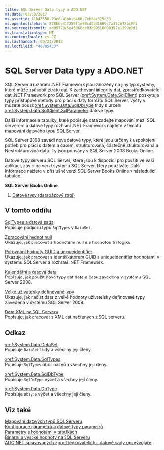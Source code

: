 ```yaml
---
title: SQL Server Data typy a ADO.NET
ms.date: 03/30/2017
ms.assetid: 81b43550-23e8-43bb-b460-7eb8ac825c33
ms.openlocfilehash: 878bbe41f259f1e50cd0a41669c7a352e78bc0f1
ms.sourcegitcommit: ad99773e5e45068ce03b99518008397e1299e0d1
ms.translationtype: MT
ms.contentlocale: cs-CZ
ms.lasthandoff: 09/23/2018
ms.locfileid: "46705433"
---
```

# <a name="sql-server-data-types-and-adonet"></a>SQL Server Data typy a ADO.NET
SQL Server a rozhraní .NET Framework jsou založeny na jiný typ systémy, které může způsobit ztrátu dat. K zachování integrity dat, zprostředkovatele dat .NET Framework pro SQL Server (<xref:System.Data.SqlClient>) poskytuje typy přístupové metody pro práci s daty formátu SQL Server. Výčty v můžete použít <xref:System.Data.SqlDbType> třídy k určení <xref:System.Data.SqlClient.SqlParameter> datové typy.  
  
 Další informace a tabulky, které popisuje data zadejte mapování mezi SQL serverem a datové typy rozhraní .NET Framework najdete v tématu [mapování datového typu SQL Server](../../../../../docs/framework/data/adonet/sql-server-data-type-mappings.md).  
  
 SQL Server 2008 zavádí nové datové typy, které jsou určeny k uspokojení potřeb pro práci s datem a časem, strukturovaná, částečně strukturovaná a Nestrukturovaná data. Ty jsou popsány v SQL Server 2008 Books Online.  
  
 Datové typy serveru SQL Server, které jsou k dispozici pro použití ve vaší aplikaci, závisí na verzi systému SQL Server, který používáte. Další informace najdete v příslušné verzi SQL Server Books Online v následující tabulce.  
  
 **SQL Server Books Online**  
  
1.  [Datové typy (databázový stroj)](https://go.microsoft.com/fwlink/?LinkID=107468)  
  
## <a name="in-this-section"></a>V tomto oddílu  
 [SqlTypes a datová sada](../../../../../docs/framework/data/adonet/sql/sqltypes-and-the-dataset.md)  
 Popisuje podporu typu `SqlTypes` v `DataSet`.  
  
 [Zpracování hodnot null](../../../../../docs/framework/data/adonet/sql/handling-null-values.md)  
 Ukazuje, jak pracovat s hodnotami null a s hodnotou tři logiku.  
  
 [Porovnání hodnoty GUID a uniqueidentifier](../../../../../docs/framework/data/adonet/sql/comparing-guid-and-uniqueidentifier-values.md)  
 Ukazuje, jak pracovat s identifikátorem GUID a uniqueidentifier hodnotami v systému SQL Server a rozhraní .NET Framework.  
  
 [Kalendářní a časová data](../../../../../docs/framework/data/adonet/sql/date-and-time-data.md)  
 Popisuje, jak použít nové typy dat data a času zavedena v systému SQL Server 2008.  
  
 [Velké uživatelsky definované typy](../../../../../docs/framework/data/adonet/sql/large-udts.md)  
 Ukazuje, jak načíst data z velké hodnoty uživatelsky definované typy zavedena v systému SQL Server 2008.  
  
 [Data XML na SQL Serveru](../../../../../docs/framework/data/adonet/sql/xml-data-in-sql-server.md)  
 Popisuje, jak pracovat s XML dat načtených z SQL serveru.  
  
## <a name="reference"></a>Odkaz  
 <xref:System.Data.DataSet>  
 Popisuje `DataSet` třídy a všechny její členy.  
  
 <xref:System.Data.SqlTypes>  
 Popisuje `SqlTypes` obor názvů a všechny její členy.  
  
 <xref:System.Data.SqlDbType>  
 Popisuje `SqlDbType` výčet a všechny její členy.  
  
 <xref:System.Data.DbType>  
 Popisuje `DbType` výčet a všechny její členy.  
  
## <a name="see-also"></a>Viz také  
 [Mapování datových typů SQL Serveru](../../../../../docs/framework/data/adonet/sql-server-data-type-mappings.md)  
 [Konfigurace parametrů a datové typy parametrů](../../../../../docs/framework/data/adonet/configuring-parameters-and-parameter-data-types.md)  
 [Parametry s hodnotami v tabulkách](../../../../../docs/framework/data/adonet/sql/table-valued-parameters.md)  
 [Binární a vysoké hodnoty na SQL Serveru](../../../../../docs/framework/data/adonet/sql/sql-server-binary-and-large-value-data.md)  
 [ADO.NET spravovaných zprostředkovatelích a datové sady pro vývojáře](https://go.microsoft.com/fwlink/?LinkId=217917)
